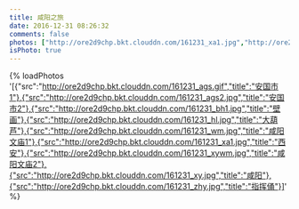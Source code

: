 ```yaml
---
title: 咸阳之旅
date: 2016-12-31 08:26:32
comments: false
photos: ["http://ore2d9chp.bkt.clouddn.com/161231_xa1.jpg","http://ore2d9chp.bkt.clouddn.com/161231_xywm.jpg","http://ore2d9chp.bkt.clouddn.com/161231_xy.jpg"]
isPhoto: true
---
```



 {% loadPhotos '[{"src":"http://ore2d9chp.bkt.clouddn.com/161231_ags.gif","title":"安国市1"},{"src":"http://ore2d9chp.bkt.clouddn.com/161231_ags2.jpg","title":"安国市2"},{"src":"http://ore2d9chp.bkt.clouddn.com/161231_bh1.jpg","title":"壁画"},{"src":"http://ore2d9chp.bkt.clouddn.com/161231_hl.jpg","title":"大葫芦"},{"src":"http://ore2d9chp.bkt.clouddn.com/161231_wm.jpg","title":"咸阳文庙1"},{"src":"http://ore2d9chp.bkt.clouddn.com/161231_xa1.jpg","title":"西安"},{"src":"http://ore2d9chp.bkt.clouddn.com/161231_xywm.jpg","title":"咸阳文庙2"},{"src":"http://ore2d9chp.bkt.clouddn.com/161231_xy.jpg","title":"咸阳"},{"src":"http://ore2d9chp.bkt.clouddn.com/161231_zhy.jpg","title":"指挥俑"}]' %}


  <br/>
  <br/>
  <br/>
   